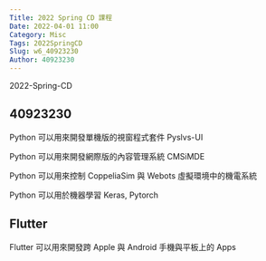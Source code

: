 ```yaml
---
Title: 2022 Spring CD 課程
Date: 2022-04-01 11:00
Category: Misc
Tags: 2022SpringCD
Slug: w6_40923230
Author: 40923230
---
```


2022-Spring-CD

<!-- PELICAN_END_SUMMARY -->

40923230
----
Python 可以用來開發單機版的視窗程式套件 Pyslvs-UI

Python 可以用來開發網際版的內容管理系統 CMSiMDE

Python 可以用來控制 CoppeliaSim 與 Webots 虛擬環境中的機電系統

Python 可以用於機器學習 Keras, Pytorch


Flutter
----

Flutter 可以用來開發跨 Apple 與 Android 手機與平板上的 Apps

